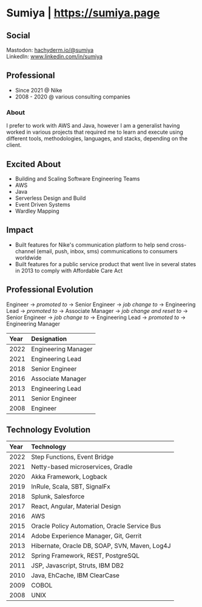 # Sumiya | https://sumiya.page

## Social
Mastodon: <a rel="me" href="https://hachyderm.io/@sumiya">hachyderm.io/@sumiya</a>  
LinkedIn: www.linkedin.com/in/sumiya  

## Professional

* Since 2021 @ Nike 
* 2008 - 2020 @ various consulting companies

### About
I prefer to work with AWS and Java, however I am a generalist having worked in various projects that required me to learn and execute using different tools, methodologies, languages, and stacks, depending on the client. 

## Excited About

* Building and Scaling Software Engineering Teams
* AWS
* Java
* Serverless Design and Build
* Event Driven Systems
* Wardley Mapping

## Impact

* Built features for Nike's communication platform to help send cross-channel (email, push, inbox, sms) communications to consumers worldwide 
* Built features for a public service product that went live in several states in 2013 to comply with Affordable Care Act


## Professional Evolution
Engineer &#8594; _promoted to_ &#8594; Senior Engineer &#8594; _job change to_ &#8594; Engineering Lead &#8594; _promoted to_ &#8594; Associate Manager &#8594; _job change and reset to_ &#8594; Senior Engineer &#8594; _job change to_ &#8594; Engineering Lead &#8594; _promoted to_ &#8594; Engineering Manager

| Year | Designation         |
|:-----|:--------------------|
| 2022 | Engineering Manager |
| 2021 | Engineering Lead    |
| 2018 | Senior Engineer     |
| 2016 | Associate Manager   |
| 2013 | Engineering Lead    |
| 2011 | Senior Engineer     |
| 2008 | Engineer            |

## Technology Evolution

| Year | Technology                                    |
|:-----|:----------------------------------------------|
| 2022 | Step Functions, Event Bridge                  |
| 2021 | Netty-based microservices, Gradle             |
| 2020 | Akka Framework, Logback                       |
| 2019 | InRule, Scala, SBT, SignalFx                  |
| 2018 | Splunk, Salesforce                            |
| 2017 | React, Angular, Material Design               |
| 2016 | AWS                                           |
| 2015 | Oracle Policy Automation, Oracle Service Bus  |
| 2014 | Adobe Experience Manager, Git, Gerrit         |
| 2013 | Hibernate, Oracle DB, SOAP, SVN, Maven, Log4J |
| 2012 | Spring Framework, REST, PostgreSQL            |
| 2011 | JSP, Javascript, Struts, IBM DB2              |
| 2010 | Java, EhCache, IBM ClearCase                  |
| 2009 | COBOL                                         |
| 2008 | UNIX                                          |

